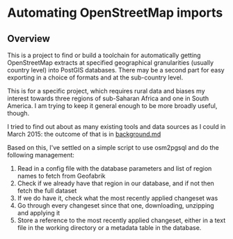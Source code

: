 # Automating OpenStreetMap imports

## Overview

This is a project to find or build a toolchain for automatically getting OpenStreetMap extracts at specified geographical granularities (usually country level) into PostGIS databases.  There may be a second part for easy exporting in a choice of formats and at the sub-country level.

This is for a specific project, which requires rural data and biases my interest towards three regions of sub-Saharan Africa and one in South America.  I am trying to keep it general enough to be more broadly useful, though.

I tried to find out about as many existing tools and data sources as I could in March 2015: the outcome of that is in [background.md](background.md)

Based on this, I've settled on a simple script to use osm2pgsql and do the following management:

1. Read in a config file with the database parameters and list of region names to fetch from Geofabrik
2. Check if we already have that region in our database, and if not then fetch the full dataset
3. If we do have it, check what the most recently applied changeset was
4. Go through every changeset since that one, downloading, unzipping and applying it
5. Store a reference to the most recently applied changeset, either in a text file in the working directory or a metadata table in the database.
